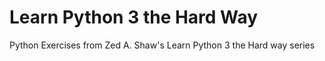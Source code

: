 # Learn Python 3 the Hard Way 
Python Exercises from Zed A. Shaw's Learn Python 3 the Hard way series
